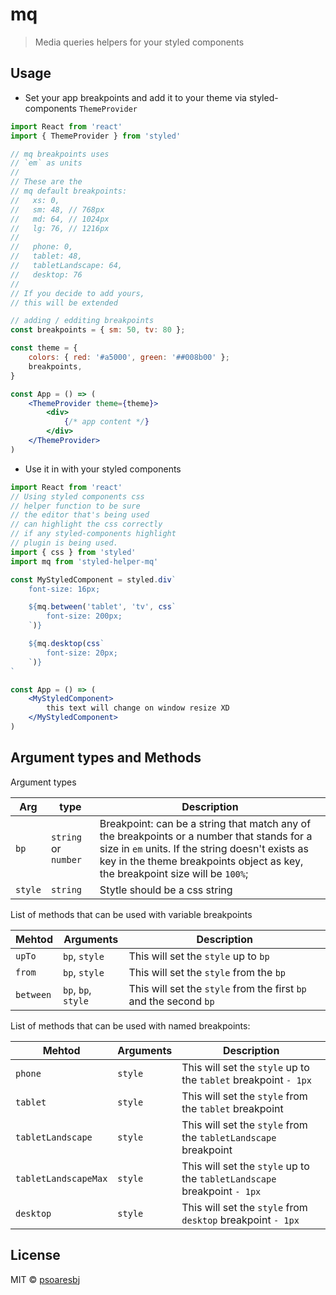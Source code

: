 # mq

> Media queries helpers for your styled components

## Usage

- Set your app breakpoints and add it to your theme via styled-components `ThemeProvider`

```jsx
import React from 'react'
import { ThemeProvider } from 'styled'

// mq breakpoints uses
// `em` as units
//
// These are the
// mq default breakpoints:
//   xs: 0,
//   sm: 48, // 768px
//   md: 64, // 1024px
//   lg: 76, // 1216px
//
//   phone: 0,
//   tablet: 48,
//   tabletLandscape: 64,
//   desktop: 76
//
// If you decide to add yours,
// this will be extended

// adding / edditing breakpoints
const breakpoints = { sm: 50, tv: 80 };

const theme = {
    colors: { red: '#a5000', green: '##008b00' };
    breakpoints,
}

const App = () => (
    <ThemeProvider theme={theme}>
        <div>
            {/* app content */}
        </div>
    </ThemeProvider>
)
```

- Use it in with your styled components

```jsx
import React from 'react'
// Using styled components css
// helper function to be sure
// the editor that's being used
// can highlight the css correctly
// if any styled-components highlight
// plugin is being used.
import { css } from 'styled'
import mq from 'styled-helper-mq'

const MyStyledComponent = styled.div`
    font-size: 16px;

    ${mq.between('tablet', 'tv', css`
        font-size: 200px;
    `)}

    ${mq.desktop(css`
        font-size: 20px;
    `)}
`

const App = () => (
    <MyStyledComponent>
        this text will change on window resize XD
    </MyStyledComponent>
)
```

## Argument types and Methods

Argument types

**Arg** | **type** | **Description**
--- | --- | ---
`bp` | `string` or `number` | Breakpoint: can be a string that match any of the breakpoints or a number that stands for a size in `em` units. If the string doesn't exists as key in the theme breakpoints object as key, the breakpoint size will be `100%`;
`style` | `string` | Stytle should be a css string

List of methods that can be used with variable breakpoints

| **Mehtod** | **Arguments** | **Description**
--- | --- | ---
`upTo` | `bp`, `style` | This will set the `style` up to `bp`
`from` | `bp`, `style` | This will set the `style` from the `bp`
`between` | `bp`, `bp`, `style` | This will set the `style` from the first `bp` and the second `bp`

List of methods that can be used with named breakpoints:

| **Mehtod** | **Arguments** | **Description**
--- | --- | ---
`phone` | `style` | This will set the `style` up to the `tablet` breakpoint `- 1px`
`tablet` | `style` | This will set the `style` from the `tablet` breakpoint
`tabletLandscape` | `style` | This will set the `style` from the `tabletLandscape` breakpoint
`tabletLandscapeMax` | `style` | This will set the `style` up to the `tabletLandscape` breakpoint `- 1px`
`desktop` | `style` | This will set the `style` from `desktop` breakpoint `- 1px`

## License

MIT © [psoaresbj](https://github.com/psoaresbj)
